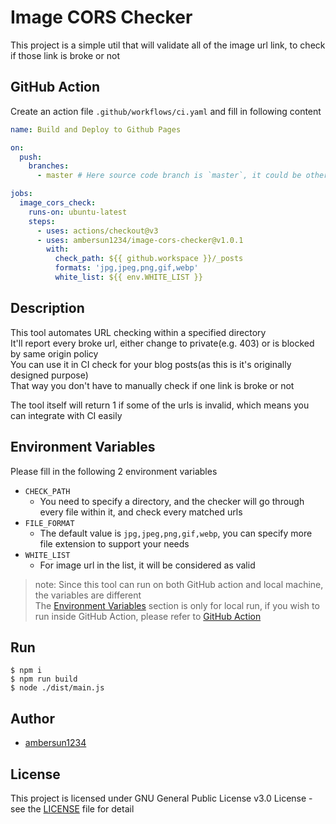 # Image CORS Checker
This project is a simple util that will validate all of the image url link, to check if those link is broke or not

## GitHub Action
Create an action file `.github/workflows/ci.yaml` and fill in following content
```yaml
name: Build and Deploy to Github Pages

on:
  push:
    branches:
      - master # Here source code branch is `master`, it could be other branch

jobs:
  image_cors_check:
    runs-on: ubuntu-latest
    steps:
      - uses: actions/checkout@v3
      - uses: ambersun1234/image-cors-checker@v1.0.1
        with:
          check_path: ${{ github.workspace }}/_posts
          formats: 'jpg,jpeg,png,gif,webp'
          white_list: ${{ env.WHITE_LIST }}
```

## Description
This tool automates URL checking within a specified directory\
It'll report every broke url, either change to private(e.g. 403) or is blocked by same origin policy\
You can use it in CI check for your blog posts(as this is it's originally designed purpose)\
That way you don't have to manually check if one link is broke or not

The tool itself will return 1 if some of the urls is invalid, which means you can integrate with CI easily

## Environment Variables
Please fill in the following 2 environment variables
+ `CHECK_PATH`
    + You need to specify a directory, and the checker will go through every file within it, and check every matched urls
+ `FILE_FORMAT`
    + The default value is `jpg,jpeg,png,gif,webp`, you can specify more file extension to support your needs
+ `WHITE_LIST`
    + For image url in the list, it will be considered as valid

> note: Since this tool can run on both GitHub action and local machine, the variables are different\
> The [Environment Variables](#environment-variables) section is only for local run, if you wish to run inside GitHub Action, please refer to [GitHub Action](#github-action)

## Run
```
$ npm i
$ npm run build
$ node ./dist/main.js
```

## Author
+ [ambersun1234](https://github.com/ambersun1234)

## License
This project is licensed under GNU General Public License v3.0 License - see the [LICENSE](./LICENSE) file for detail